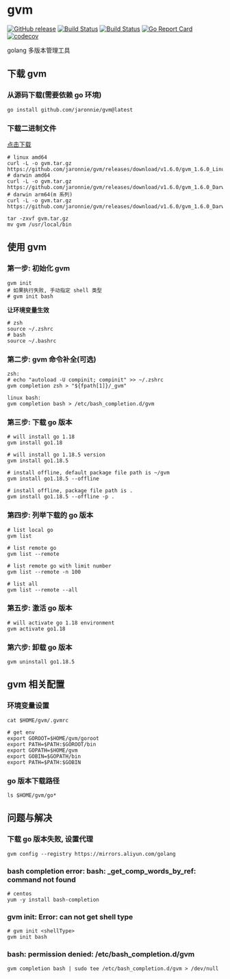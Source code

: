 # gvm

[![GitHub release](https://img.shields.io/github/release/jaronnie/gvm.svg?style=flat-square)](https://github.com/jaronnie/gvm/releases/latest)
[![Build Status](https://img.shields.io/github/actions/workflow/status/jaronnie/gvm/ci.yaml?branch=main&label=gvm-golint&logo=github&style=flat-square)](https://github.com/jaronnie/gvm/actions?query=workflow%3Agvm-golint)
[![Build Status](https://img.shields.io/github/actions/workflow/status/jaronnie/gvm/ci.yaml?branch=main&label=goreleaser-gvm&logo=github&style=flat-square)](https://github.com/jaronnie/gvm/actions?query=workflow%3Agoreleaser-gvm)
[![Go Report Card](https://goreportcard.com/badge/github.com/jaronnie/gvm?style=flat-square)](https://goreportcard.com/report/github.com/jaronnie/gvm)
[![codecov](https://img.shields.io/codecov/c/github/jaronnie/gvm?logo=codecov&style=flat-square)](https://codecov.io/gh/jaronnie/gvm)

golang 多版本管理工具

## 下载 gvm

### 从源码下载(需要依赖 go 环境)

```shell
go install github.com/jaronnie/gvm@latest
```

### 下载二进制文件

[点击下载](https://github.com/jaronnie/gvm/releases)

```shell
# linux amd64
curl -L -o gvm.tar.gz https://github.com/jaronnie/gvm/releases/download/v1.6.0/gvm_1.6.0_Linux_x86_64.tar.gz
# darwin amd64
curl -L -o gvm.tar.gz https://github.com/jaronnie/gvm/releases/download/v1.6.0/gvm_1.6.0_Darwin_x86_64.tar.gz
# darwin arm64(m 系列)
curl -L -o gvm.tar.gz https://github.com/jaronnie/gvm/releases/download/v1.6.0/gvm_1.6.0_Darwin_arm64.tar.gz
```

```shell
tar -zxvf gvm.tar.gz
mv gvm /usr/local/bin
```

## 使用 gvm

### 第一步: 初始化 gvm

```shell
gvm init
# 如果执行失败, 手动指定 shell 类型
# gvm init bash
```

**让环境变量生效**

```shell
# zsh
source ~/.zshrc
# bash
source ~/.bashrc
```

### 第二步: gvm 命令补全(可选)

```shell
zsh:
# echo "autoload -U compinit; compinit" >> ~/.zshrc
gvm completion zsh > "${fpath[1]}/_gvm"

linux bash:
gvm completion bash > /etc/bash_completion.d/gvm
```

### 第三步: 下载 go 版本

```shell
# will install go 1.18
gvm install go1.18

# will install go 1.18.5 version
gvm install go1.18.5

# install offline, default package file path is ~/gvm
gvm install go1.18.5 --offline

# install offline, package file path is .
gvm install go1.18.5 --offline -p .
```

### 第四步: 列举下载的 go 版本

```shell
# list local go
gvm list

# list remote go
gvm list --remote

# list remote go with limit number
gvm list --remote -n 100

# list all
gvm list --remote --all
```

### 第五步: 激活 go 版本

```shell
# will activate go 1.18 environment
gvm activate go1.18
```

### 第六步: 卸载 go 版本

```shell
gvm uninstall go1.18.5
```

## gvm 相关配置

### 环境变量设置

```shell
cat $HOME/gvm/.gvmrc

# get env
export GOROOT=$HOME/gvm/goroot
export PATH=$PATH:$GOROOT/bin
export GOPATH=$HOME/gvm
export GOBIN=$GOPATH/bin
export PATH=$PATH:$GOBIN
```

### go 版本下载路径

```shell
ls $HOME/gvm/go*
```

## 问题与解决

### 下载 go 版本失败, 设置代理

```shell
gvm config --registry https://mirrors.aliyun.com/golang
```

### bash completion error: bash: _get_comp_words_by_ref: command not found

```shell
# centos
yum -y install bash-completion
```

### gvm init: Error: can not get shell type

```shell
# gvm init <shellType>
gvm init bash
```

### bash: permission denied: /etc/bash_completion.d/gvm

```shell
gvm completion bash | sudo tee /etc/bash_completion.d/gvm > /dev/null
```
